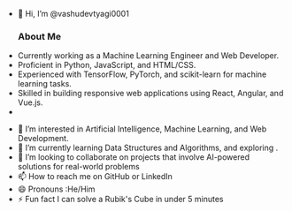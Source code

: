 - 👋 Hi, I’m @vashudevtyagi0001
  ### About Me

* Currently working as a Machine Learning Engineer and Web Developer.
* Proficient in Python, JavaScript, and HTML/CSS.
* Experienced with TensorFlow, PyTorch, and scikit-learn for machine learning tasks.
* Skilled in building responsive web applications using React, Angular, and Vue.js.
* 
- 👀 I’m interested in Artificial Intelligence, Machine Learning, and Web Development.
- 🌱 I’m currently learning Data Structures and Algorithms, and exploring .
- 💞️ I’m looking to collaborate on projects that involve AI-powered solutions for real-world problems
- 📫 How to reach me on GitHub or LinkedIn
- 😄 Pronouns :He/Him
- ⚡ Fun fact I can solve a Rubik's Cube in under 5 minutes

<!---
vashudevtyagi0001/vashudevtyagi0001 is a ✨ special ✨ repository because its `README.md` (this file) appears on your GitHub profile.
You can click the Preview link to take a look at your changes.
--->
